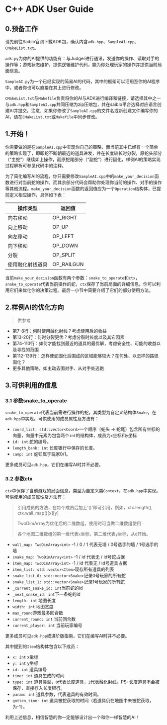# C++ ADK User Guide

## 0.预备工作

请先前往Saiblo官网下载ADK包，确认内含`adk.hpp`、`SampleAI.cpp`、`CMakeList.txt`。

`adk.py`为你的AI提供的功能有：与Judger进行通讯，发送你的操作、读取对手的操作等；游戏状态维护，提供逻辑维护代码，能为你处理玩家的操作并提供当前局面信息。

`SampleAI.py`为一个已经实现的简易AI的代码，其中的框架可以沿用至你的AI程序中，或者你也可以直接在其上进行修改。

`CMakeList.txt`与`Makefile`负责将你的AI与ADK进行编译和链接，请选择其中之一与`adk.hpp`和`SampleAI.cpp`共同压缩为zip压缩包，并在saiblo平台选择对应语言创建AI并提交。注意，如果你修改了`SampleAI.cpp`的文件名或新创建文件编写你的AI，请在`CMakeList.txt`或`Makefile`中同步修改。

## 1.开始！

你需要做的是在`SampleAI.cpp`中实现你自己的策略，而当前其中已经有一个简单的策略实现了，即即蛇不断朝最近的道具进发，并在长度较长时分裂，原蛇头部分（“主蛇”）继续如上操作，而原蛇尾部分（“副蛇”）进行固化，样例AI的策略实现过程解析可参见代码中的注释。

为了简化编写AI的流程，你只需要修改`SampleAI.cpp`中的`make_your_decision`函数进行对当前蛇的操作，而其余部分代码会帮助你处理你当前的操作、对手的操作等其他流程。`make_your_decision`函数的返回值应为一个`Operation`结构体，已提前定义相应操作，具体如下表：

| 操作类型         | 返回值     |
| ---------------- | ---------- |
| 向右移动         | OP_RIGHT   |
| 向上移动         | OP_UP      |
| 向左移动         | OP_LEFT    |
| 向下移动         | OP_DOWN    |
| 分裂             | OP_SPLIT   |
| 使用融化射线道具 | OP_RAILGUN |

当前`make_your_decision`函数有两个参数：`snake_to_operate`和`ctx`，`snake_to_operate`代表当前操作的蛇，`ctx`保存了当前局面的详细信息。你可以利用它们来优化你的决策过程。最后一小节中简要介绍了它们的部分使用方法。

## 2.样例AI的优化方向

> 供参考

- 第7-8行：何时使用融化射线？考虑使用后的收益
- 第13-20行：何时分裂更优？考虑分裂时长度以及其它因素
- 第74-110行：如何才能找到最近的道具的最优解，考虑安全性、可能的收益以及寻找的范围
- 第112-139行：怎样使蛇固化后围成的区域能够较大？在何处、以怎样的路径固化？
- 更多其他策略，如主动去围对手、从对手处逃跑

## 3.可供利用的信息

### 3.1 参数snake_to_operate

`snake_to_operate`代表当前需进行操作的蛇，其类型为自定义结构体`Snake`，在`adk.hpp`中实现。可供使用的成员属性及方法有：

- `coord_list: std::vector<Coord>`一个顺序（蛇头 -> 蛇尾）包含所有坐标的向量，向量中元素为包含两个`int`的结构体，成员为`x`坐标和`y`坐标
- `id: int` 蛇的编号。
- `length_bank: int` 长度银行中保存的长度。
- `camp: int` 蛇归属于玩家0/1。

更多成员可见`adk.hpp`，它们在编写AI时并不必要。

### 3.2 参数ctx

`ctx`中保存了当前游戏的局面信息，类型为自定义类`Context`，在`adk.hpp`中实现。可供使用的成员属性及方法有：

> 引用成员的方法，在每个成员后加上'()'即可引用，例如，ctx.length(), ctx.wall_map()\[x]\[y]
>
> TwoDimArray为优化后的二维数组，使用时可当做二维数组使用
>
> 各个地图二维数组的第一维代表`x`坐标，第二维代表`y`坐标，从`0`开始。

- `wall_map: TwoDimArray<int>` -1 / 0 / 1 代表无墙 / 0号选手的墙 / 1号选手的墙
- `snake_map: TwoDimArray<int>` -1 / id 代表无 / id号蛇占据
- `item_map: TwoDimArray<int>` -1 / id 代表无 / id号道具占据
- `item_list: std::vector<Item>`现存所有道具的列表
- `snake_list_0: std::vector<Snake>`记录0号玩家的所有蛇
- `snake_list_1: std::vector<Snake>`记录1号玩家的所有蛇
- `_current_snake_id: int`当前蛇的id
- `_next_snake_id: int`下一条蛇的id
- `length: int` 地图长度
- `width: int` 地图宽度
- `max_round`游戏最多回合数
- `current_round: int` 当前回合数
- `current_player: int` 当前玩家编号

更多成员可见`adk.hpp`或进阶版指南，它们在编写AI时并不必要。

其中提到的`Item`结构体包含以下成员：

- `x: int` x坐标
- `y: int` y坐标
- `id: int` 道具编号
- `time: int` 道具生成的时间
- `type: int` 道具类型，`0`代表长度道具，`2`代表融化射线。PS: 长度道具不会被保存，直接存入长度银行。
- `param: int` 道具参数，代表道具的有效时间。
- `gotten_time: int` 道具被蛇获取的时间（若道具仍在地图中未被蛇获取，为-1）。

利用上述信息，相信智慧的你一定能够设计出一个和你一样智慧的AI！